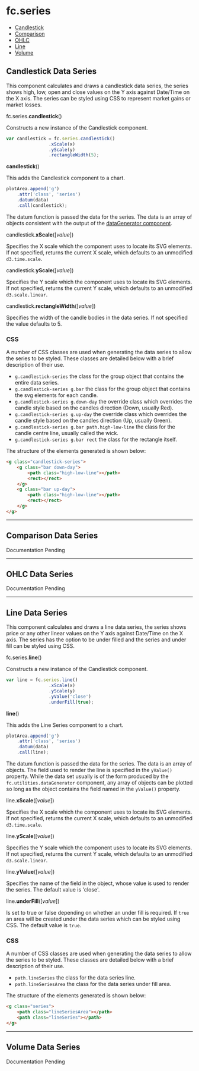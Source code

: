 # fc.**series**

+ [Candlestick](#candlestick-data-series)
+ [Comparison](#comparison-data-series)
+ [OHLC](#ohlc-data-series)
+ [Line](#line-data-series)
+ [Volume](#volume-data-series)

## Candlestick Data Series

This component calculates and draws a candlestick data series, the series shows high, low, open and close values on the Y axis against Date/Time on the X axis.
The series can be styled using CSS to represent market gains or market losses.

fc.series.**candlestick**()

Constructs a new instance of the Candlestick component.

```javascript
var candlestick = fc.series.candlestick()
		        .xScale(x)
		        .yScale(y)
		        .rectangleWidth(5);
```

**candlestick**()

This adds the Candlestick component to a chart. 

```javascript
plotArea.append('g')
	.attr('class', 'series')
	.datum(data)
	.call(candlestick);
```

The datum function is passed the data for the series. The data is an array of objects consistent with the output of the [dataGenerator component](../utilities/#slutilitiesdatagenerator).

candlestick.**xScale**([*value*])

Specifies the X scale which the component uses to locate its SVG elements.
If not specified, returns the current X scale, which defaults to an unmodified `d3.time.scale`.

candlestick.**yScale**([*value*])

Specifies the Y scale which the component uses to locate its SVG elements.
If not specified, returns the current Y scale, which defaults to an unmodified `d3.scale.linear`.

candlestick.**rectangleWidth**([*value*])

Specifies the width of the candle bodies in the data series. If not specified the value defaults to 5.

### CSS

A number of CSS classes are used when generating the data series to allow the series to be styled. These classes are detailed below with a brief description of their use.

+ `g.candlestick-series` the class for the group object that contains the entire data series.
+ `g.candlestick-series g.bar` the class for the group object that contains the svg elements for each candle.
+ `g.candlestick-series g.down-day` the override class which overrides the candle style based on the candles direction (Down, usually Red).
+ `g.candlestick-series g.up-day` the override class which overrides the candle style based on the candles direction (Up, usually Green).
+ `g.candlestick-series g.bar path.high-low-line` the class for the candle centre line, usually called the wick.
+ `g.candlestick-series g.bar rect` the class for the rectangle itself.

The structure of the elements generated is shown below:

```html
<g class="candlestick-series">
	<g class="bar down-day">
		<path class="high-low-line"></path>
		<rect></rect>
	</g>
	<g class="bar up-day">
		<path class="high-low-line"></path>
		<rect></rect>
	</g>
</g>

```

------

## Comparison Data Series

Documentation Pending

------

## OHLC Data Series

Documentation Pending

------

## Line Data Series

This component calculates and draws a line data series, the series shows price or any other linear values on the Y axis against Date/Time on the X axis.
The series has the option to be under filled and the series and under fill can be styled using CSS.

fc.series.**line**()

Constructs a new instance of the Candlestick component.

```javascript
var line = fc.series.line()
		        .xScale(x)
		        .yScale(y)
		        .yValue('close')
		        .underFill(true);
```

**line**()

This adds the Line Series component to a chart. 

```javascript
plotArea.append('g')
	.attr('class', 'series')
	.datum(data)
	.call(line);
```

The datum function is passed the data for the series. The data is an array of objects. The field used to render the line is specified in the `yValue()` property. 
While the data set usually is of the form produced by the `fc.utilities.dataGenerator` component, any array of objects can be plotted so long as the object contains the field named in the `yValue()` property.

line.**xScale**([*value*])

Specifies the X scale which the component uses to locate its SVG elements.
If not specified, returns the current X scale, which defaults to an unmodified `d3.time.scale`.

line.**yScale**([*value*])

Specifies the Y scale which the component uses to locate its SVG elements.
If not specified, returns the current Y scale, which defaults to an unmodified `d3.scale.linear`.

line.**yValue**([*value*])

Specifies the name of the field in the object, whose value is used to render the series. The default value is 'close'.

line.**underFill**([*value*])

Is set to true or false depending on whether an under fill is required. If `true` an area will be created under the data series which can be styled using CSS. The default value is `true`.

### CSS

A number of CSS classes are used when generating the data series to allow the series to be styled. These classes are detailed below with a brief description of their use.

+ `path.lineSeries` the class for the data series line.
+ `path.lineSeriesArea` the class for the data series under fill area.

The structure of the elements generated is shown below:

```html
<g class="series">
	<path class="lineSeriesArea"></path>
	<path class="lineSeries"></path>
</g>

```

------

## Volume Data Series

Documentation Pending

